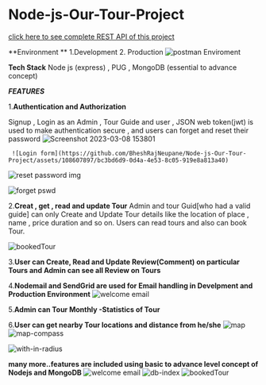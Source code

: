 # Node-js-Our-Tour-Project
 
 [click here to see complete REST API of this project](https://documenter.getpostman.com/view/24028174/2s8ZDVYi98?fbclid=IwAR28hwaVG4SCIuGAyzny1AoXmnd82QfT1ekKpPxr-L206Pi3S8GFtufG8D8#b01bc3f3-6b79-43bc-a308-6932f35efefa)

**Environment **
 1.Development 
 2. Production
![postman Enviroment](https://github.com/BheshRajNeupane/Node-js-Our-Tour-Project/assets/108607897/945f00c1-da5a-42d8-bb47-a03c59d90510)

**Tech Stack**
 Node js (express) , PUG , MongoDB (essential to advance concept)

 ***FEATURES***
 
  1.**Authentication and Authorization**
  
   Signup , Login as an Admin , Tour Guide  and user  , JSON web token(jwt) is used to make authentication 
 secure , and  users can forget and reset their password 
 ![Screenshot 2023-03-08 153801](https://github.com/BheshRajNeupane/Node-js-Our-Tour-Project/assets/108607897/7058cff1-5134-4e3b-a638-dacf88f3f5fb)

     ![Login form](https://github.com/BheshRajNeupane/Node-js-Our-Tour- Project/assets/108607897/bc3bd6d9-0d4a-4e53-8c05-919e8a813a40)

  ![reset password img](https://github.com/BheshRajNeupane/Node-js-Our-Tour-Project/assets/108607897/7096db8a-b0a9-4ccd-b05a-b10f8ae1e79c)

  
![forget pswd](https://github.com/BheshRajNeupane/Node-js-Our-Tour-Project/assets/108607897/942412a0-6632-4c2c-944a-3a9671690a9f)

2.**Creat , get , read and update Tour**
Admin and tour Guid[who had a valid guide] can only Create and Update Tour details like the location of place , name , price duration and so on. Users can read tours and also can book Tour.

![bookedTour](https://github.com/BheshRajNeupane/Node-js-Our-Tour-Project/assets/108607897/1d58b41a-7a99-4701-a75f-696ba0a3766e)

3.**User can Create, Read and Update Review(Comment) on particular Tours and Admin can see all Review on Tours**

4.**Nodemail and SendGrid are used for Email handling in Develpment and Production Environment**
![welcome email](https://github.com/BheshRajNeupane/Node-js-Our-Tour-Project/assets/108607897/c225636f-8d32-461e-bdc3-7ec90ca878a5)

5.**Admin can Tour Monthly -Statistics of Tour**

6.**User can get nearby Tour locations and distance from he/she**
![map](https://github.com/BheshRajNeupane/Node-js-Our-Tour-Project/assets/108607897/a2f8a4b9-d23b-4243-ba66-1f14217df24f)
![map-compass](https://github.com/BheshRajNeupane/Node-js-Our-Tour-Project/assets/108607897/b3df4b56-e3f1-47b5-a2bf-008d75ec878e)

![with-in-radius](https://github.com/BheshRajNeupane/Node-js-Our-Tour-Project/assets/108607897/b0d7c5f0-57fb-436e-a412-8ef97cd7d398)

**many more..features are included using  basic to advance level concept of Nodejs and MongoDB**
![welcome email](https://github.com/BheshRajNeupane/Node-js-Our-Tour-Project/assets/108607897/0ce2ce46-6cd0-4a4d-947a-e4d6cf181357)
![db-index](https://github.com/BheshRajNeupane/Node-js-Our-Tour-Project/assets/108607897/0695e051-f6ee-448d-aea6-3c3aaf58bf30)
![bookedTour](https://github.com/BheshRajNeupane/Node-js-Our-Tour-Project/assets/108607897/94a23299-b317-40cf-8e71-edc656db6d01)
